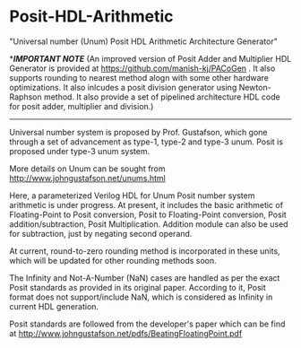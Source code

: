 # Posit-HDL-Arithmetic
"Universal number (Unum) Posit HDL Arithmetic Architecture Generator"

******************IMPORTANT NOTE*****************
(An improved version of Posit Adder and Multiplier HDL Generator is provided 
at https://github.com/manish-kj/PACoGen . It also supports rounding to nearest method 
alogn with some other hardware optimizations. It also inlcudes a posit division generator 
using Newton-Raphson method. It also provide a set of pipelined architecture HDL code 
for posit adder, multiplier and division.)
********************************************

Universal number system is proposed by Prof. Gustafson, which gone through 
a set of advancement as type-1, type-2 and type-3 unum. Posit is proposed 
under type-3 unum system. 

More details on Unum can be sought from http://www.johngustafson.net/unums.html

Here, a parameterized Verilog HDL for Unum Posit number system arithmetic is
under progress. At present, it includes the basic arithmetic of Floating-Point 
to Posit conversion, Posit to Floating-Point conversion, Posit addition/subtraction, 
Posit Multiplication. Addition module can also be used for subtraction, just by
negating second operand.

At current, round-to-zero rounding method is incorporated in these units, which
will be updated for other rounding methods soon.

The Infinity and Not-A-Number (NaN) cases are handled as per the exact Posit
standards as provided in its original paper. According to it, Posit format does
not support/include NaN, which is considered as Infinity in current HDL
generation.

Posit standards are followed from the developer's paper which can be find at
http://www.johngustafson.net/pdfs/BeatingFloatingPoint.pdf
